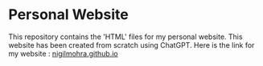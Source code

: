 # Personal Website
This repository contains the 'HTML' files for my personal website. This website has been created from scratch using ChatGPT. Here is the link for my website : [nigilmohra.github.io](nigilmohra.github.io)
